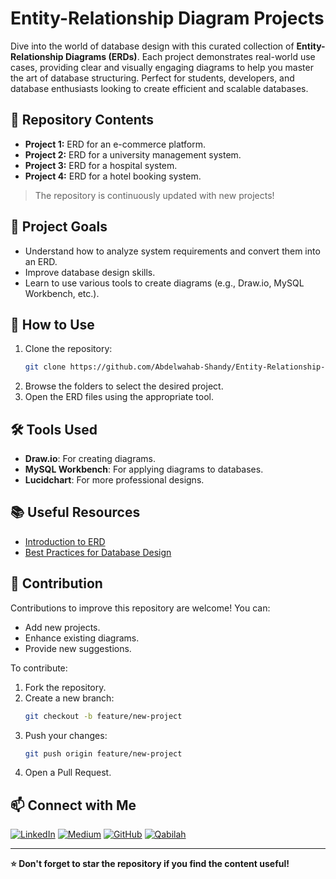 # Entity-Relationship Diagram Projects

Dive into the world of database design with this curated collection of **Entity-Relationship Diagrams (ERDs)**. Each project demonstrates real-world use cases, providing clear and visually engaging diagrams to help you master the art of database structuring. Perfect for students, developers, and database enthusiasts looking to create efficient and scalable databases.

## 📂 Repository Contents

- **Project 1:** ERD for an e-commerce platform.
- **Project 2:** ERD for a university management system.
- **Project 3:** ERD for a hospital system.
- **Project 4:** ERD for a hotel booking system.

> The repository is continuously updated with new projects!

## 🎯 Project Goals

- Understand how to analyze system requirements and convert them into an ERD.
- Improve database design skills.
- Learn to use various tools to create diagrams (e.g., Draw.io, MySQL Workbench, etc.).

## 🚀 How to Use

1. Clone the repository:
   ```bash
   git clone https://github.com/Abdelwahab-Shandy/Entity-Relationship-Diagram-Projects.git
   ```
2. Browse the folders to select the desired project.
3. Open the ERD files using the appropriate tool.

## 🛠️ Tools Used

- **Draw.io**: For creating diagrams.
- **MySQL Workbench**: For applying diagrams to databases.
- **Lucidchart**: For more professional designs.

## 📚 Useful Resources

- [Introduction to ERD](https://www.geeksforgeeks.org/introduction-of-er-model/)
- [Best Practices for Database Design](https://www.databasejournal.com/)

## 🤝 Contribution

Contributions to improve this repository are welcome! You can:

- Add new projects.
- Enhance existing diagrams.
- Provide new suggestions.

To contribute:
1. Fork the repository.
2. Create a new branch:
   ```bash
   git checkout -b feature/new-project
   ```
3. Push your changes:
   ```bash
   git push origin feature/new-project
   ```
4. Open a Pull Request.

## 📫 Connect with Me
[![LinkedIn](https://img.shields.io/badge/-LinkedIn-0077B5?logo=linkedin&logoColor=white)](https://www.linkedin.com/in/abdelwahab-shandy/)
[![Medium](https://img.shields.io/badge/-Medium-12100E?logo=medium&logoColor=white)](https://medium.com/@abdelwahabshandy)
[![GitHub](https://img.shields.io/badge/-GitHub-333333?logo=github&logoColor=white)](https://github.com/abdelwahab-shandy)
[![Qabilah](https://img.shields.io/badge/-Qabilah-F4A261?logo=data:image/png;base64,iVBORw0KGgoAAAANSUhEUgAAAA8AAAAQCAYAAAA0xWRMAAAABHNCSVQICAgIfAhkiAAAAAlwSFlzAAALEgAACxIB0t1+/AAAAadJREFUKJGVks1KA0EQhb9hxCBFsVVBJbFwYY2CmRq2PgCRVFJrIQKswMvIBBQtpbwAXoGNugJcoAqUFhLaWOkM7MmXmRkIQ0sT93brfbRmrKlZXGV+eM453nOK4rBqiEpBBTQBXERr3XJZnUZwrSNQC11RxmMF9XplP/DoEDcHHJ80zxRA0JwIrCBYpKxZsAaLSsgUPB2WaIDrHACr6TWEOQQnhUHoRP5+zxx0I8AF+rATz6k3qB1igz1gFaD+GTP3WiP8mpzfqTWbnWok/GKXLbSjXbax+3l4vlQU60NC8LvIwAAAABJRU5ErkJggg==&logoColor=white)](https://qabilah.com/profile/abdelwahab-shandy/professional-profile)

---

**⭐ Don't forget to star the repository if you find the content useful!**
